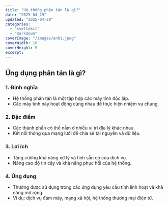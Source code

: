 ```yaml
---
title: "Hệ thống phân tán là gì?"
date: "2025-04-29"
updated: "2025-04-29"
categories:
  - "sveltekit"
  - "markdown"
coverImage: "/images/anh1.jpeg"
coverWidth: 16
coverHeight: 9
excerpt: 
---
```


## Ứng dụng phân tán là gì?

### 1. Định nghĩa

- Hệ thống phân tán là một tập hợp các máy tính độc lập.
- Các máy tính này hoạt động cùng nhau để thực hiện nhiệm vụ chung.
### 2. Đặc điểm

- Các thành phần có thể nằm ở nhiều vị trí địa lý khác nhau.
- Kết nối thông qua mạng lưới để chia sẻ tài nguyên và dữ liệu.
### 3. Lợi ích

- Tăng cường khả năng xử lý và tính sẵn có của dịch vụ.
- Nâng cao độ tin cậy và khả năng phục hồi của hệ thống.
### 4. Ứng dụng

- Thường được sử dụng trong các ứng dụng yêu cầu tính linh hoạt và khả năng mở rộng.
- Ví dụ: dịch vụ đám mây, mạng xã hội, hệ thống thương mại điện tử.

